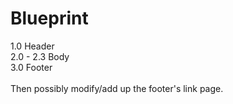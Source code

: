 # Blueprint

1.0 Header </br>
2.0 - 2.3 Body </br>
3.0 Footer </br>
</br>
Then possibly modify/add up the footer's link page.